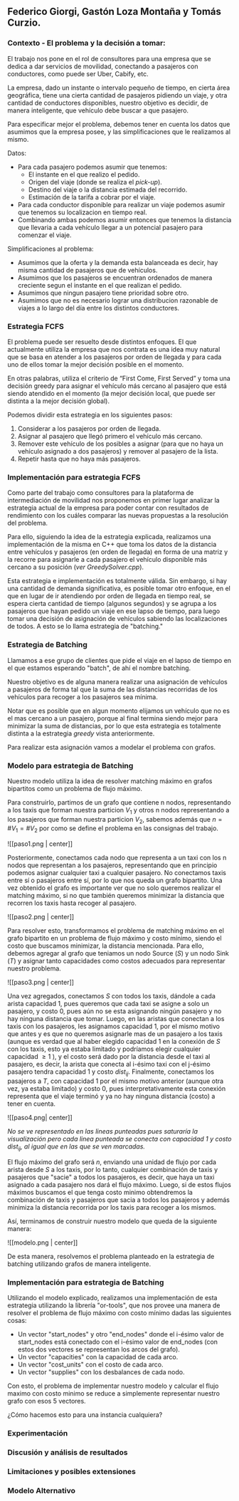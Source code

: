 ## Federico Giorgi, Gastón Loza Montaña y Tomás Curzio.

### Contexto - El problema y la decisión a tomar:

El trabajo nos pone en el rol de consultores para una empresa que se dedica a dar servicios de movilidad, conectando a pasajeros con conductores, como puede ser Uber, Cabify, etc. 

La empresa, dado un instante o intervalo pequeño de tiempo, en cierta área geográfica, tiene una cierta cantidad de pasajeros pidiendo un viaje, y otra cantidad de conductores disponibles, nuestro objetivo es decidir, de manera inteligente, que vehículo debe buscar a que pasajero.

Para especificar mejor el problema, debemos tener en cuenta los datos que asumimos que la empresa posee, y las simplificaciones que le realizamos al mismo.

Datos:
- Para cada pasajero podemos asumir que tenemos:
	- El instante en el que realizo el pedido.
	- Origen del viaje (donde se realiza el *pick-up*).
	- Destino del viaje o la distancia estimada del recorrido.
	- Estimación de la tarifa a cobrar por el viaje.
- Para cada conductor disponible para realizar un viaje podemos asumir que tenemos su localizacion en tiempo real.
- Combinando ambas podemos asumir entonces que tenemos la distancia que llevaria a cada vehículo llegar a un potencial pasajero para comenzar el viaje.

Simplificaciones al problema:
- Asumimos que la oferta y la demanda esta balanceada es decir, hay misma cantidad de pasajeros que de vehículos.
- Asumimos que los pasajeros se encuentran ordenados de manera creciente segun el instante en el que realizan el pedido.
- Asumimos que ningun pasajero tiene prioridad sobre otro.
- Asumimos que no es necesario lograr una distribucion razonable de viajes a lo largo del día entre los distintos conductores.

### Estrategia FCFS

El problema puede ser resuelto desde distintos enfoques. El que actualmente utiliza la empresa que nos contrata es una idea muy natural que se basa en atender a los pasajeros por orden de llegada y para cada uno de ellos tomar la mejor decisión posible en el momento.

En otras palabras, utiliza el criterio de “First Come, First Served” y toma una decisión greedy para asignar el vehículo más cercano al pasajero que está siendo atendido en el momento (la mejor decisión local, que puede ser distinta a la mejor decisión global). 

Podemos dividir esta estrategia en los siguientes pasos:
1. Considerar a los pasajeros por orden de llegada.
2. Asignar al pasajero que llegó primero el vehículo más cercano.
3. Remover este vehículo de los posibles a asignar (para que no haya un vehículo asignado a dos pasajeros) y remover al pasajero de la lista.
4. Repetir hasta que no haya más pasajeros.

### Implementación para estrategia FCFS

Como parte del trabajo como consultores para la plataforma de intermediación de movilidad nos proponemos en primer lugar analizar la estrategia actual de la empresa para poder contar con resultados de rendimiento con los cuáles comparar las nuevas propuestas a la resolución del problema.

Para ello, siguiendo la idea de la estrategia explicada, realizamos una implementación de la misma en C++ que toma los datos de la distancia entre vehículos y pasajeros (en orden de llegada) en forma de una matriz y la recorre para asignarle a cada pasajero el vehículo disponible más cercano a su posición (*ver GreedySolver.cpp*).

Esta estrategia e implementación es totalmente válida. Sin embargo, si hay una cantidad de demanda significativa, es posible tomar otro enfoque, en el que en lugar de ir atendiendo por orden de llegada en tiempo real, se espera cierta cantidad de tiempo (algunos segundos) y se agrupa a los pasajeros que hayan pedido un viaje en ese lapso de tiempo, para luego tomar una decisión de asignación de vehículos sabiendo las localizaciones de todos. A esto se lo llama estrategia de "batching."

### Estrategia de Batching

Llamamos a ese grupo de clientes que pide el viaje en el lapso de tiempo en el que estamos esperando "batch", de ahí el nombre batching.

Nuestro objetivo es de alguna manera realizar una asignación de vehículos a pasajeros de forma tal que la suma de las distancias recorridas de los vehículos para recoger a los pasajeros sea mínima.

Notar que es posible que en algun momento elijamos un vehículo que no es el mas cercano a un pasajero, porque al final termina siendo mejor para minimizar la suma de distancias, por lo que esta estrategia es totalmente distinta a la estrategia *greedy* vista anteriormente.

Para realizar esta asignación vamos a modelar el problema con grafos.

### Modelo para estrategia de Batching

Nuestro modelo utiliza la idea de resolver matching máximo en grafos bipartitos como un problema de flujo máximo.

Para construirlo, partimos de un grafo que contiene n nodos, representando a los taxis que forman nuestra particion $V_1$ y otros n nodos representando a los pasajeros que forman nuestra particion $V_2$, sabemos además que $n = \#V_1 = \#V_2$ por como se define el problema en las consignas del trabajo. 

![[paso1.png | center]]

Posteriormente, conectamos cada nodo que representa a un taxi con los n nodos que representan a los pasajeros, representando que en principio podemos asignar cualquier taxi a cualquier pasajero. No conectamos taxis entre sí o pasajeros entre sí, por lo que nos queda un grafo bipartito. 
Una vez obtenido el grafo es importante ver que no solo queremos realizar el matching máximo, si no que también queremos minimizar la distancia que recorren los taxis hasta recoger al pasajero. 

![[paso2.png | center]]

Para resolver esto, transformamos el problema de matching máximo en el grafo bipartito en un problema de flujo máximo y costo mínimo, siendo el costo que buscamos minimizar, la distancia mencionada. Para ello, debemos agregar al grafo que teniamos un nodo Source ($S$) y un nodo Sink ($T$) y asignar tanto capacidades como costos adecuados para representar nuestro problema. 

![[paso3.png | center]]

Una vez agregados, conectamos $S$ con todos los taxis, dándole a cada arista capacidad 1, pues queremos que cada taxi se asigne a solo un pasajero, y costo 0, pues aún no se esta asignando ningún pasajero y no hay ninguna distancia que tomar. Luego, en las aristas que conectan a los taxis con los pasajeros, les asignamos capacidad 1, por el mismo motivo que antes y es que no queremos asignarle mas de un pasajero a los taxis (aunque es verdad que al haber elegido capacidad 1 en la conexión de $S$ con los taxis, esto ya estaba limitado y podríamos elegir cualquier capacidad $\geq 1$ ), y el costo será dado por la distancia desde el taxi al pasajero, es decir, la arista que conecta al i-ésimo taxi con el j-ésimo pasajero tendra capacidad 1 y costo $dist_{ij}$. Finalmente, conectamos los pasajeros a $T$, con capacidad 1 por el mismo motivo anterior (aunque otra vez, ya estaba limitado) y costo 0, pues interpretativamente esta conexión representa que el viaje terminó y ya no hay ninguna distancia (costo) a tener en cuenta.

![[paso4.png| center]]

*No se ve representado en las lineas punteadas pues saturaría la visualización pero cada linea punteada se conecta con capacidad 1 y costo $dist_{ij}$, al igual que en las que se ven marcadas.*

El flujo máximo del grafo será $n$, enviando una unidad de flujo por cada arista desde $S$ a los taxis, por lo tanto, cualquier combinación de taxis y pasajeros que "sacie" a todos los pasajeros, es decir, que haya un taxi asignado a cada pasajero nos dará el flujo máximo. Luego, si de estos flujos máximos buscamos el que tenga costo minimo obtendremos la combinación de taxis y pasajeros que sacia a todos los pasajeros y además minimiza la distancia recorrida por los taxis para recoger a los mismos. 

Así, terminamos de construir nuestro modelo que queda de la siguiente manera:

![[modelo.png | center]]

De esta manera, resolvemos el problema planteado en la estrategia de batching utilizando grafos de manera inteligente.

### Implementación para estrategia de Batching

Utilizando el modelo explicado, realizamos una implementación de esta estrategia utilizando la librería "or-tools", que nos provee una manera de resolver el problema de flujo máximo con costo mínimo dadas las siguientes cosas:
- Un vector "start_nodes" y otro "end_nodes" donde el i-ésimo valor de start_nodes está conectado con el i-ésimo valor de end_nodes (con estos dos vectores se representan los arcos del grafo).
- Un vector "capacities" con la capacidad de cada arco.
- Un vector "cost_units" con el costo de cada arco.
- Un vector "supplies" con los desbalances de cada nodo.

Con esto, el problema de implementar nuestro modelo y calcular el flujo maximo con costo minimo se reduce a simplemente representar nuestro grafo con esos 5 vectores.

¿Cómo hacemos esto para una instancia cualquiera?

### Experimentación
### Discusión y análisis de resultados
### Limitaciones y posibles extensiones
### Modelo Alternativo